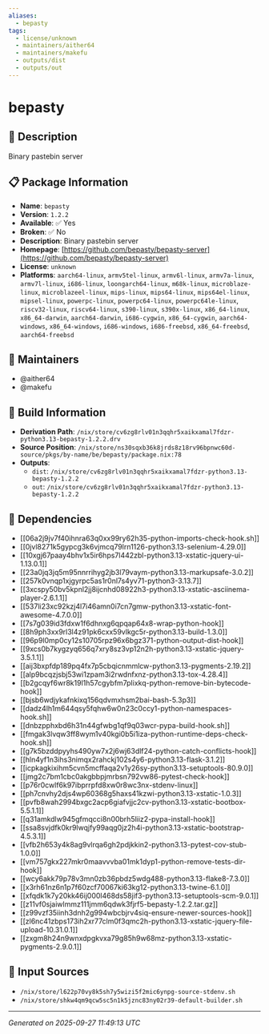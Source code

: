 ```yaml
---
aliases:
  - bepasty
tags:
  - license/unknown
  - maintainers/aither64
  - maintainers/makefu
  - outputs/dist
  - outputs/out
---
```


# bepasty

## 📝 Description

Binary pastebin server

## 📋 Package Information

- **Name**: `bepasty`
- **Version**: `1.2.2`
- **Available**: ✅ Yes
- **Broken**: ✅ No
- **Description**: Binary pastebin server
- **Homepage**: [https://github.com/bepasty/bepasty-server](https://github.com/bepasty/bepasty-server)
- **License**: `unknown`
- **Platforms**: `aarch64-linux`, `armv5tel-linux`, `armv6l-linux`, `armv7a-linux`, `armv7l-linux`, `i686-linux`, `loongarch64-linux`, `m68k-linux`, `microblaze-linux`, `microblazeel-linux`, `mips-linux`, `mips64-linux`, `mips64el-linux`, `mipsel-linux`, `powerpc-linux`, `powerpc64-linux`, `powerpc64le-linux`, `riscv32-linux`, `riscv64-linux`, `s390-linux`, `s390x-linux`, `x86_64-linux`, `x86_64-darwin`, `aarch64-darwin`, `i686-cygwin`, `x86_64-cygwin`, `aarch64-windows`, `x86_64-windows`, `i686-windows`, `i686-freebsd`, `x86_64-freebsd`, `aarch64-freebsd`
## 👥 Maintainers

- @aither64
- @makefu


## 🔧 Build Information

- **Derivation Path**: `/nix/store/cv6zg8rlv01n3qqhr5xaikxamal7fdzr-python3.13-bepasty-1.2.2.drv`
- **Source Position**: `/nix/store/ns30sqxb36k8jrds8z18rv96bpnwc60d-source/pkgs/by-name/be/bepasty/package.nix:78`
- **Outputs**:
  - `dist`:  `/nix/store/cv6zg8rlv01n3qqhr5xaikxamal7fdzr-python3.13-bepasty-1.2.2`
  - `out`:  `/nix/store/cv6zg8rlv01n3qqhr5xaikxamal7fdzr-python3.13-bepasty-1.2.2`

## 🔗 Dependencies

- [[06a2j9jv7f40ihnra63q0xx99ry62h35-python-imports-check-hook.sh]]
- [[0jvl8271k5gypcg3k6vjmcq79lrn1126-python3.13-selenium-4.29.0]]
- [[10xgj67paay4bhv1x5ir6hps7l442zbl-python3.13-xstatic-jquery-ui-1.13.0.1]]
- [[23a0jq3jq5m95nnrrihyg2jb3l79vaym-python3.13-markupsafe-3.0.2]]
- [[257k0vnqp1xjgyrpc5as1r0nl7s4yv71-python3-3.13.7]]
- [[3xcspy50bv5kpnl2jj8ijcnhd08922h3-python3.13-xstatic-asciinema-player-2.6.1.1]]
- [[537li23xc92kzj4l7i46amn0i7cn7gmw-python3.13-xstatic-font-awesome-4.7.0.0]]
- [[7s7g039id3fdxw1f6dhnxg6qpqap64x8-wrap-python-hook]]
- [[8h9ph3xx9rl3l4z91pk6cxx59vlkgc5r-python3.13-build-1.3.0]]
- [[96p9l0mp0cy12s10705rpz96x6bgz371-python-output-dist-hook]]
- [[9xcs0b7kygzyq656q7xry8sz3vp12n2h-python3.13-xstatic-jquery-3.5.1.1]]
- [[aij3bxpfdp189pq4fx7p5cbqicnmmlcw-python3.13-pygments-2.19.2]]
- [[alp9bcqzjsbj53wi1zpam3i2rwdnfxnz-python3.13-tox-4.28.4]]
- [[b2gcqyf6wr8k19l1h57cgybfm7plixkq-python-remove-bin-bytecode-hook]]
- [[bjsb6wdjykafnkixq156qdvmxhsm2bai-bash-5.3p3]]
- [[dadz4lh1m644qsy5fqhw6w0n23c0ccy1-python-namespaces-hook.sh]]
- [[dnbzpphxbd6h31n44gfwbg1qf9q03wcr-pypa-build-hook.sh]]
- [[fmgak3lvqw3ff8wym1v40kgi0b5i1iza-python-runtime-deps-check-hook.sh]]
- [[g7k5bzddpyyhs490yw7x2j6wj63dlf24-python-catch-conflicts-hook]]
- [[hln4yf1n3ihs3nimqx2rahckj102s4y6-python3.13-flask-3.1.2]]
- [[icpkagkixihm5cvn5mcffaqa2v1y26sy-python3.13-setuptools-80.9.0]]
- [[jmg2c7bm1cbc0akgbbpjmrbsn792vw86-pytest-check-hook]]
- [[p76r0cwlf6k97ibprrpfd8xw0r8wc3nx-stdenv-linux]]
- [[ph7cnvhy2djs4wp60368g5haxs41kzwi-python3.13-xstatic-1.0.3]]
- [[pvfb8wah2994bxgc2acp6giafvjjc2cv-python3.13-xstatic-bootbox-5.5.1.1]]
- [[q31amkdlw945gfmqcci8n00brh5liiz2-pypa-install-hook]]
- [[ssa8svjdfk0kr9lwqjfy99aqg0jz2h4i-python3.13-xstatic-bootstrap-4.5.3.1]]
- [[vfb2h653y4k8ag9vlrqa6gh2pdjkkin2-python3.13-pytest-cov-stub-1.0.0]]
- [[vm757gkx227mkr0maavvvba01mk1dyp1-python-remove-tests-dir-hook]]
- [[wcy6akk79p78v3mn0zb36pbdz5wdg488-python3.13-flake8-7.3.0]]
- [[x3rh61nz6n1p7f60zcf70067ki63kg12-python3.13-twine-6.1.0]]
- [[xfqdk1k7y20kk46ij000l468ds58jif3-python3.13-setuptools-scm-9.0.1]]
- [[z11vf0sjaiwlmmz111jmm6qdwk3fjrf5-bepasty-1.2.2.tar.gz]]
- [[z99vzf35iinh3dnh2g994wbcbjrv4siq-ensure-newer-sources-hook]]
- [[zl6nc41zbps173ih2xr77clm0f3qmc2h-python3.13-xstatic-jquery-file-upload-10.31.0.1]]
- [[zxgm8h24n9wnxdpgkvxa79g85h9w68mz-python3.13-xstatic-pygments-2.9.0.1]]

## 📁 Input Sources

- `/nix/store/l622p70vy8k5sh7y5wizi5f2mic6ynpg-source-stdenv.sh`
- `/nix/store/shkw4qm9qcw5sc5n1k5jznc83ny02r39-default-builder.sh`

---
*Generated on 2025-09-27 11:49:13 UTC*
